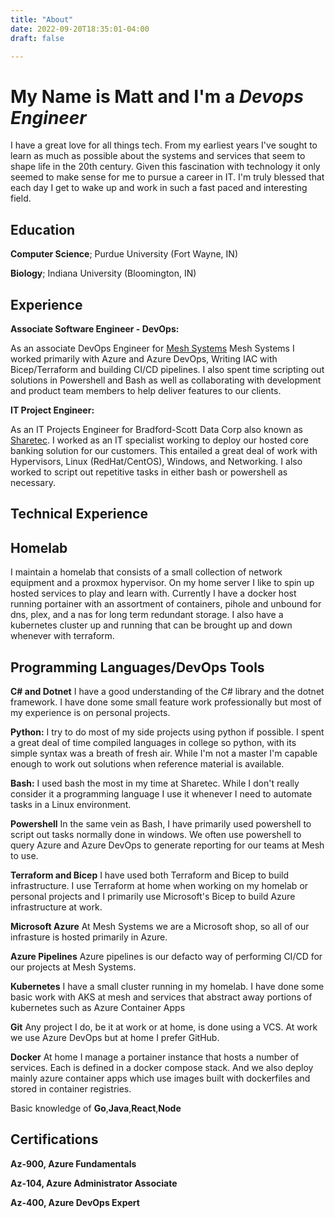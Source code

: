```yaml
---
title: "About"
date: 2022-09-20T18:35:01-04:00
draft: false

---
```


# My Name is Matt and I'm a *Devops Engineer*

I have a great love for all things tech. From my earliest years I've sought to learn as much as possible about the systems and services that seem to shape life in the 20th century. Given this fascination with technology it only seemed to make sense for me to pursue a career in IT. I'm truly blessed that each day I get to wake up and work in such a fast paced and interesting field.




Education
---------

   **Computer Science**; Purdue University (Fort Wayne, IN)

   **Biology**; Indiana University (Bloomington, IN)

Experience
----------

**Associate Software Engineer - DevOps:**

As an associate DevOps Engineer for [Mesh Systems](https://meshsystems.com/) Mesh Systems I worked primarily with Azure and Azure DevOps, Writing IAC with Bicep/Terraform and building CI/CD pipelines. I also spent time scripting out solutions in Powershell and Bash as well as collaborating with development and product team members to help deliver features to our clients.

**IT Project Engineer:**

As an IT Projects Engineer for Bradford-Scott Data Corp also known as [Sharetec](https://www.sharetec.com/). I worked as an IT specialist working to deploy our hosted core banking solution for our customers. This entailed a great deal of work with Hypervisors, Linux (RedHat/CentOS), Windows, and Networking. I also worked to script out repetitive tasks in either bash or powershell as necessary. 

Technical Experience
--------------------

## Homelab
I maintain a homelab that consists of a small collection of network equipment and a proxmox hypervisor. On my home server I like to spin up hosted services to play and learn with. Currently I have a docker host running portainer with an assortment of containers, pihole and unbound for dns, plex, and a nas for long term redundant storage. I also have a kubernetes cluster up and running that can be brought up and down whenever with terraform.  


## Programming Languages/DevOps Tools

**C# and Dotnet** I have a good understanding of the C# library and the dotnet framework. I have done some small feature work professionally but most of my experience is on personal projects. 

**Python:** I try to do most of my side projects using python if possible. I spent a great deal of time compiled languages in college so python, with its simple syntax was a breath of fresh air. While I'm not a master I'm capable enough to work out solutions when reference material is available. 

**Bash:** I used bash the most in my time at Sharetec. While I don't really consider it a programming language I use it whenever I need to automate tasks in a Linux environment.

**Powershell** In the same vein as Bash, I have primarily used powershell to script out tasks normally done in windows. We often use powershell to query Azure and Azure DevOps to generate reporting for our teams at Mesh to use.

**Terraform and Bicep** I have used both Terraform and Bicep to build infrastructure. I use Terraform at home when working on my homelab or personal projects and I primarily use Microsoft's Bicep to build Azure infrastructure at work.

**Microsoft Azure** At Mesh Systems we are a Microsoft shop, so all of our infrasture is hosted primarily in Azure.

**Azure Pipelines** Azure pipelines is our defacto way of performing CI/CD for our projects at Mesh Systems.

**Kubernetes** I have a small cluster running in my homelab. I have done some basic work with AKS at mesh and services that abstract away portions of kubernetes such as Azure Container Apps

**Git** Any project I do, be it at work or at home, is done using a VCS. At work we use Azure DevOps but at home I prefer GitHub.

**Docker** At home I manage a portainer instance that hosts a number of services. Each is defined in a docker compose stack. And we also deploy mainly azure container apps which use images built with dockerfiles and stored in container registries.

Basic knowledge of **Go**,**Java**,**React**,**Node**

Certifications
----------------------------------------

**Az-900, Azure Fundamentals** 

**Az-104, Azure Administrator Associate**

**Az-400, Azure DevOps Expert**
